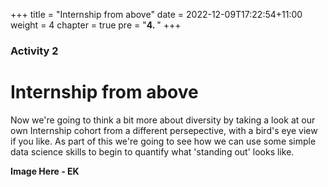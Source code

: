 +++
title = "Internship from above"
date = 2022-12-09T17:22:54+11:00
weight = 4
chapter = true
pre = "<b>4. </b>"
+++

### Activity 2

# Internship from above

Now we're going to think a bit more about diversity by taking a look at 
our own Internship cohort from a different persepective, with a bird's eye
view if you like. As part of this we're going to see how we can use some 
simple data science skills to begin to quantify what 'standing out' looks like.

**Image Here - EK**
